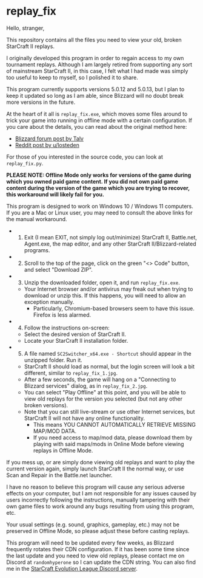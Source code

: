 # replay_fix
 
Hello, stranger,

This repository contains all the files you need to view your old, broken StarCraft II replays.

I originally developed this program in order to regain access to my own tournament replays. Although I am largely retired from supporting any sort of mainstream StarCraft II, in this case, I felt what I had made was simply too useful to keep to myself, so I polished it to share.

This program currently supports versions 5.0.12 and 5.0.13, but I plan to keep it updated so long as I am able, since Blizzard will no doubt break more versions in the future.

At the heart of it all is `replay_fix.exe`, which moves some files around to trick your game into running in offline mode with a certain configuration. If you care about the details, you can read about the original method here:

- [Blizzard forum post by Talv](https://us.forums.blizzard.com/en/sc2/t/previous-version-of-the-game-replay-cannot-be-watched/28344/2)
- [Reddit post by u/losteden](https://www.reddit.com/r/starcraft/comments/1bpa5j3/comment/lc4266a/?utm_source=share&utm_medium=web3x&utm_name=web3xcss&utm_term=1)

For those of you interested in the source code, you can look at `replay_fix.py`.

**PLEASE NOTE: Offline Mode only works for versions of the game during which you owned paid game content. If you did not own paid game content during the version of the game which you are trying to recover, this workaround will likely fail for you.**

This program is designed to work on Windows 10 / Windows 11 computers. If you are a Mac or Linux user, you may need to consult the above links for the manual workaround.

- 1. Exit (I mean EXIT, not simply log out/minimize) StarCraft II, Battle.net, Agent.exe, the map editor, and any other StarCraft II/Blizzard-related programs.
- 2. Scroll to the top of the page, click on the green "<> Code" button, and select "Download ZIP".
- 3. Unzip the downloaded folder, open it, and run `replay_fix.exe`.
    - Your Internet browser and/or antivirus may freak out when trying to download or unzip this. If this happens, you will need to allow an exception manually.
        - Particularly, Chromium-based browsers seem to have this issue. Firefox is less alarmed.
- 4. Follow the instructions on-screen:
    - Select the desired version of StarCraft II.
    - Locate your StarCraft II installation folder.
- 5. A file named `SC2Switcher_x64.exe - Shortcut` should appear in the unzipped folder. Run it.
    - StarCraft II should load as normal, but the login screen will look a bit different, similar to `replay_fix_1.jpg`.
    - After a few seconds, the game will hang on a "Connecting to Blizzard services" dialog, as in `replay_fix_2.jpg`.
    - You can select "Play Offline" at this point, and you will be able to view old replays for the version you selected (but not any other broken versions).
    - Note that you can still live-stream or use other Internet services, but StarCraft II will not have any online functionality.
        - This means YOU CANNOT AUTOMATICALLY RETRIEVE MISSING MAP/MOD DATA.
        - If you need access to map/mod data, please download them by playing with said maps/mods in Online Mode before viewing replays in Offline Mode.

If you mess up, or are simply done viewing old replays and want to play the current version again, simply launch StarCraft II the normal way, or use Scan and Repair in the Battle.net launcher.

I have no reason to believe this program will cause any serious adverse effects on your computer, but I am not responsible for any issues caused by users incorrectly following the instructions, manually tampering with their own game files to work around any bugs resulting from using this program, etc.

Your usual settings (e.g. sound, graphics, gameplay, etc.) may not be preserved in Offline Mode, so please adjust these before casting replays.

This program will need to be updated every few weeks, as Blizzard frequently rotates their CDN configuration. If it has been some time since the last update and you need to view old replays, please contact me on Discord at `randomhyperone` so I can update the CDN string. You can also find me in the [StarCraft Evolution League Discord server](https://discord.gg/VqPFXFW6A8).